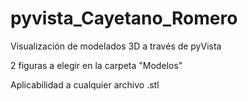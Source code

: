 # pyvista_Cayetano_Romero
Visualización de modelados 3D a través de pyVista

2 figuras a elegir en la carpeta "Modelos"

Aplicabilidad a cualquier archivo .stl
